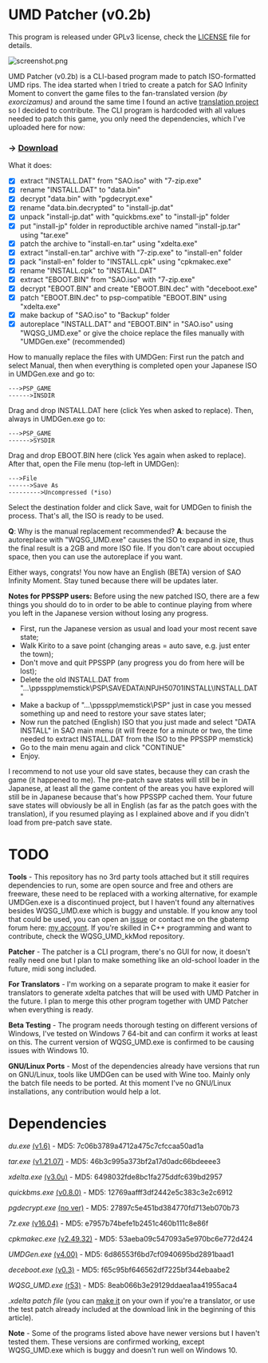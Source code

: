 # UMD Patcher (v0.2b)

This program is released under GPLv3 license, check the [LICENSE](https://github.com/KyousukeKyaa/umd_patcher/blob/master/LICENSE) file for details.

![screenshot.png](https://i.imgur.com/2EUwnDf.png)

UMD Patcher (v0.2b) is a CLI-based program made to patch ISO-formatted UMD rips.
The idea started when I tried to create a patch for SAO Infinity Moment to convert the game files to the fan-translated version *(by exorcizamus)* and around the same time I found an active [translation project](https://gbatemp.net/threads/sword-art-online-infinity-moment-psp.342727/) so I decided to contribute. The CLI program is hardcoded with all values needed to patch this game, you only need the dependencies, which I've uploaded here for now:

### -> **[Download](https://www.sendspace.com/file/9ewmm7)**

What it does:
- [x] extract "INSTALL.DAT" from "SAO.iso" with "7-zip.exe"
- [x] rename "INSTALL.DAT" to "data.bin"
- [x] decrypt "data.bin" with "pgdecrypt.exe"
- [x] rename "data.bin.decrypted" to "install-jp.dat"
- [x] unpack "install-jp.dat" with "quickbms.exe" to "install-jp" folder
- [x] put "install-jp" folder in reproductible archive named "install-jp.tar" using "tar.exe"
- [x] patch the archive to "install-en.tar" using "xdelta.exe"
- [x] extract "install-en.tar" archive with "7-zip.exe" to "install-en" folder
- [x] pack "install-en" folder to "INSTALL.cpk" using "cpkmakec.exe"
- [x] rename "INSTALL.cpk" to "INSTALL.DAT"
- [x] extract "EBOOT.BIN" from "SAO.iso" with "7-zip.exe"
- [x] decrypt "EBOOT.BIN" and create "EBOOT.BIN.dec" with "deceboot.exe"
- [x] patch "EBOOT.BIN.dec" to psp-compatible "EBOOT.BIN" using "xdelta.exe"
- [x] make backup of "SAO.iso" to "Backup" folder
- [x] autoreplace "INSTALL.DAT" and "EBOOT.BIN" in "SAO.iso" using "WQSG_UMD.exe" or give the choice replace the files manually with "UMDGen.exe" (recommended)

How to manually replace the files with UMDGen:
First run the patch and select Manual, then when everything is completed open your Japanese ISO in UMDGen.exe and go to:
```
--->PSP_GAME
------>INSDIR
```

Drag and drop INSTALL.DAT here (click Yes when asked to replace). Then, always in UMDGen.exe go to:
```
--->PSP_GAME
------>SYSDIR
```

Drag and drop EBOOT.BIN here (click Yes again when asked to replace). After that, open the File menu (top-left in UMDGen):
```
--->File
------>Save As
--------->Uncompressed (*iso)
```

Select the destination folder and click Save, wait for UMDGen to finish the process. That's all, the ISO is ready to be used.

**Q**: Why is the manual replacement recommended?
**A**: because the autoreplace with "WQSG_UMD.exe" causes the ISO to expand in size, thus the final result is a 2GB and more ISO file. If you don't care about occupied space, then you can use the autoreplace if you want.

Either ways, congrats! You now have an English (BETA) version of SAO Infinity Moment. Stay tuned because there will be updates later.

**Notes for PPSSPP users:**
Before using the new patched ISO, there are a few things you should do to in order to be able to continue playing from where you left in the Japanese version without losing any progress.
- First, run the Japanese version as usual and load your most recent save state;
- Walk Kirito to a save point (changing areas = auto save, e.g. just enter the town);
- Don't move and quit PPSSPP (any progress you do from here will be lost);
- Delete the old INSTALL.DAT from "...\ppsspp\memstick\PSP\SAVEDATA\NPJH50701INSTALL\INSTALL.DAT"
- Make a backup of "...\ppsspp\memstick\PSP" just in case you messed something up and need to restore your save states later;
- Now run the patched (English) ISO that you just made and select "DATA INSTALL" in SAO main menu (it will freeze for a minute or two, the time needed to extract INSTALL.DAT from the ISO to the PPSSPP memstick)
- Go to the main menu again and click "CONTINUE"
- Enjoy.

I recommend to not use your old save states, because they can crash the game (it happened to me). The pre-patch save states will still be in Japanese, at least all the game content of the areas you have explored will still be in Japanese because that's how PPSSPP cached them. Your future save states will obviously be all in English (as far as the patch goes with the translation), if you resumed playing as I explained above and if you didn't load from pre-patch save state.

# **TODO**
**Tools** - This repository has no 3rd party tools attached but it still requires dependencies to run, some are open source and free and others are freeware, these need to be replaced with a working alternative, for example UMDGen.exe is a discontinued project, but I haven't found any alternatives besides WQSG_UMD.exe which is buggy and unstable. If you know any tool that could be used, you can open an [issue](https://github.com/KyousukeKyaa/umd_patcher/issues) or contact me on the gbatemp forum here: [my account](https://gbatemp.net/members/nasiin.419446/). If you're skilled in C++ programming and want to contribute, check the WQSG_UMD_kkMod repository.

**Patcher** - The patcher is a CLI program, there's no GUI for now, it doesn't really need one but I plan to make something like an old-school loader in the future, midi song included.

**For Translators** - I'm working on a separate program to make it easier for translators to generate xdelta patches that will be used with UMD Patcher in the future. I plan to merge this other program together with UMD Patcher when everything is ready.

**Beta Testing** - The program needs thorough testing on different versions of Windows, I've tested on Windows 7 64-bit and can confirm it works at least on this. The current version of WQSG_UMD.exe is confirmed to be causing issues with Windows 10.

**GNU/Linux Ports** - Most of the dependencies already have versions that run on GNU/Linux, tools like UMDGen can be used with Wine too. Mainly only the batch file needs to be ported. At this moment I've no GNU/Linux installations, any contribution would help a lot.

# **Dependencies**

*du.exe* [(v1.6)](https://technet.microsoft.com/en-us/sysinternals/du.aspx) - MD5: 7c06b3789a4712a475c7cfccaa50ad1a

*tar.exe* [(v1.21.07)](http://geoffair.net/unix/tar-01.htm) - MD5: 46b3c995a373bf2a17d0adc66bdeeee3

*xdelta.exe* [(v3.0u)](http://www.romhacking.net/reviews/1345/) - MD5: 6498032fde8bc1fa275ddfc639bd2957

*quickbms.exe* [(v0.8.0)](http://aluigi.altervista.org/quickbms.htm) - MD5: 12769aafff3df2442e5c383c3e2c6912

*pgdecrypt.exe* [(no ver)](https://gbatemp.net/threads/pgd-encrypter.432029/) - MD5: 27897c5e451bd384770fd713eb070b73

*7z.exe* [(v16.04)](https://sourceforge.net/projects/sevenzip/files/7-Zip/16.04/) - MD5: e7957b74befe1b2451c460b111c8e86f

*cpkmakec.exe* [(v2.49.32)](https://duckduckgo.com/html/?q=cpkmakec.exe%202.49.32) - MD5: 53aeba09c547093a5e970bc6e772d424

*UMDGen.exe* [(v4.00)](http://www.romhacking.net/utilities/1218/) - MD5: 6d86553f6bd7cf0940695bd2891baad1

*deceboot.exe* [(v0.3)](http://www.romhacking.net/utilities/1225/) - MD5: f65c95bf646562df7225bf344ebaabe2

*WQSG_UMD.exe* [(r53)](https://github.com/KyousukeKyaa/WQSG_UMD_kkMod/tree/master/Debug) - MD5: 8eab066b3e29129ddaea1aa41955aca4

*.xdelta patch file* (you can [make it](https://gbatemp.net/threads/sword-art-online-infinity-moment-psp.342727/page-86#post-7232590) on your own if you're a translator, or use the test patch already included at the download link in the beginning of this article).

**Note** - Some of the programs listed above have newer versions but I haven't tested them. These versions are confirmed working, except WQSG_UMD.exe which is buggy and doesn't run well on Windows 10.
